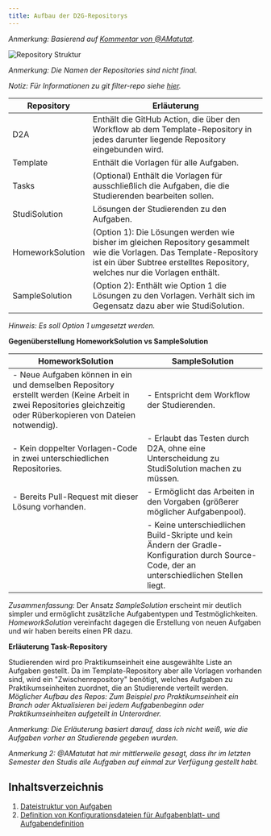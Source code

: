 ```yaml
---
title: Aufbau der D2G-Repositorys
---
```


*Anmerkung: Basierend auf [Kommentar von @AMatutat](https://github.com/Programmiermethoden/Dungeon/issues/434#issuecomment-1532679532).*

![Repository Struktur](https://user-images.githubusercontent.com/32961997/236833681-507dac5b-7414-4c8c-a7f3-a4403e7c594e.png)

*Anmerkung: Die Namen der Repositories sind nicht final.*

*Notiz: Für Informationen zu git filter-repo siehe [hier](https://www.mankier.com/1/git-filter-repo).*

| Repository       | Erläuterung                                                                                                                                                                                         |
| ---------------- | --------------------------------------------------------------------------------------------------------------------------------------------------------------------------------------------------- |
| D2A              | Enthält die GitHub Action, die über den Workflow ab dem Template-Repository in jedes darunter liegende Repository eingebunden wird.                                                                 |
| Template         | Enthält die Vorlagen für alle Aufgaben.                                                                                                                                                             |
| Tasks            | (Optional) Enthält die Vorlagen für ausschließlich die Aufgaben, die die Studierenden bearbeiten sollen.                                                                                            |
| StudiSolution    | Lösungen der Studierenden zu den Aufgaben.                                                                                                                                                          |
| HomeworkSolution | (Option 1): Die Lösungen werden wie bisher im gleichen Repository gesammelt wie die Vorlagen. Das Template-Repository ist ein über Subtree erstelltes Repository, welches nur die Vorlagen enthält. |
| SampleSolution   | (Option 2): Enthält wie Option 1 die Lösungen zu den Vorlagen. Verhält sich im Gegensatz dazu aber wie StudiSolution.                                                                               |

*Hinweis: Es soll Option 1 umgesetzt werden.*

**Gegenüberstellung HomeworkSolution vs SampleSolution**

| HomeworkSolution                                                                                                                                                  | SampleSolution                                                                                                                              |
| ----------------------------------------------------------------------------------------------------------------------------------------------------------------- | ------------------------------------------------------------------------------------------------------------------------------------------- |
| - Neue Aufgaben können in ein und demselben Repository erstellt werden (Keine Arbeit in zwei Repositories gleichzeitig oder Rüberkopieren von Dateien notwendig). | - Entspricht dem Workflow der Studierenden.                                                                                                 |
| - Kein doppelter Vorlagen-Code in zwei unterschiedlichen Repositories.                                                                                            | - Erlaubt das Testen durch D2A, ohne eine Unterscheidung zu StudiSolution machen zu müssen.                                                 |
| - Bereits Pull-Request mit dieser Lösung vorhanden.                                                                                                               | - Ermöglicht das Arbeiten in den Vorgaben (größerer möglicher Aufgabenpool).                                                                |
|                                                                                                                                                                   | - Keine unterschiedlichen Build-Skripte und kein Ändern der Gradle-Konfiguration durch Source-Code, der an unterschiedlichen Stellen liegt. |

*Zusammenfassung:* Der Ansatz *SampleSolution* erscheint mir deutlich simpler und ermöglicht zusätzliche Aufgabentypen und Testmöglichkeiten. *HomeworkSolution* vereinfacht dagegen die Erstellung von neuen Aufgaben und wir haben bereits einen PR dazu.

**Erläuterung Task-Repository**

Studierenden wird pro Praktikumseinheit eine ausgewählte Liste an Aufgaben gestellt. Da im Template-Repository aber alle Vorlagen vorhanden sind, wird ein "Zwischenrepository" benötigt, welches Aufgaben zu Praktikumseinheiten zuordnet, die an Studierende verteilt werden. *Möglicher Aufbau des Repos: Zum Beispiel pro Praktikumseinheit ein Branch oder Aktualisieren bei jedem Aufgabenbeginn oder Praktikumseinheiten aufgeteilt in Unterordner.*

*Anmerkung: Die Erläuterung basiert darauf, dass ich nicht weiß, wie die Aufgaben vorher an Studierende gegeben wurden.*

*Anmerkung 2: @AMatutat hat mir mittlerweile gesagt, dass ihr im letzten Semester den Studis alle Aufgaben auf einmal zur Verfügung gestellt habt.*

## Inhaltsverzeichnis

1. [Dateistruktur von Aufgaben](file_structure.md)
2. [Definition von Konfigurationsdateien für Aufgabenblatt- und Aufgabendefinition](file_structure.md)
